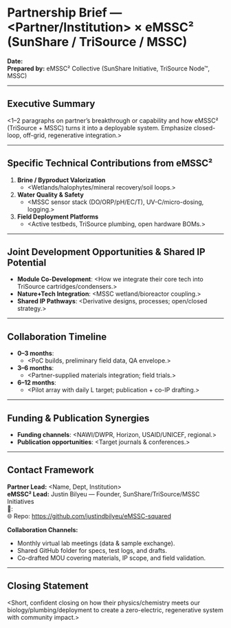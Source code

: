 # Partnership Brief — <Partner/Institution> × eMSSC² (SunShare / TriSource / MSSC)

**Date:** <Month YYYY>  
**Prepared by:** eMSSC² Collective (SunShare Initiative, TriSource Node™, MSSC)

---

## Executive Summary
<1–2 paragraphs on partner’s breakthrough or capability and how eMSSC² (TriSource + MSSC) turns it into a deployable system. Emphasize closed-loop, off-grid, regenerative integration.>

---

## Specific Technical Contributions from eMSSC²
1. **Brine / Byproduct Valorization**  
   - <Wetlands/halophytes/mineral recovery/soil loops.>
2. **Water Quality & Safety**  
   - <MSSC sensor stack (DO/ORP/pH/EC/T), UV-C/micro-dosing, logging.>
3. **Field Deployment Platforms**  
   - <Active testbeds, TriSource plumbing, open hardware BOMs.>

---

## Joint Development Opportunities & Shared IP Potential
- **Module Co-Development**: <How we integrate their core tech into TriSource cartridges/condensers.>  
- **Nature+Tech Integration**: <MSSC wetland/bioreactor coupling.>  
- **Shared IP Pathways**: <Derivative designs, processes; open/closed strategy.>

---

## Collaboration Timeline
- **0–3 months**:  
  - <PoC builds, preliminary field data, QA envelope.>
- **3–6 months**:  
  - <Partner-supplied materials integration; field trials.>
- **6–12 months**:  
  - <Pilot array with daily L target; publication + co-IP drafting.>

---

## Funding & Publication Synergies
- **Funding channels**: <NAWI/DWPR, Horizon, USAID/UNICEF, regional.>  
- **Publication opportunities**: <Target journals & conferences.>

---

## Contact Framework
**Partner Lead:** <Name, Dept, Institution>  
**eMSSC² Lead:** Justin Bilyeu — Founder, SunShare/TriSource/MSSC Initiatives  
📧: <contact email>  
🌐 Repo: https://github.com/justindbilyeu/eMSSC-squared

**Collaboration Channels:**  
- Monthly virtual lab meetings (data & sample exchange).  
- Shared GitHub folder for specs, test logs, and drafts.  
- Co-drafted MOU covering materials, IP scope, and field validation.

---

## Closing Statement
<Short, confident closing on how their physics/chemistry meets our biology/plumbing/deployment to create a zero-electric, regenerative system with community impact.>
